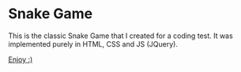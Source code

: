 # Snake Game

This is the classic Snake Game that I created for a coding test. It was implemented purely in HTML, CSS and JS (JQuery).

[Enjoy :)](https://jefferson227.github.io/snake-game/)
